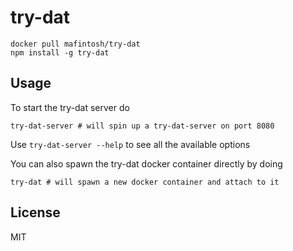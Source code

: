 # try-dat

```
docker pull mafintosh/try-dat
npm install -g try-dat
```

## Usage

To start the try-dat server do

```
try-dat-server # will spin up a try-dat-server on port 8080
```

Use `try-dat-server --help` to see all the available options

You can also spawn the try-dat docker container directly by doing

```
try-dat # will spawn a new docker container and attach to it
```

## License

MIT
